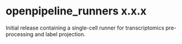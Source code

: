 # openpipeline_runners x.x.x

Initial release containing a single-cell runner for transcriptomics pre-processing and label projection.